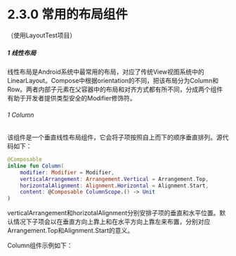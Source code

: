 # 2.3.0 常用的布局组件

（使用LayoutTest项目）

##### 1 线性布局

线性布局是Android系统中最常用的布局，对应了传统View视图系统中的LinearLayout。Compose中根据orientation的不同，把该布局分为Column和Row。两者内部子元素在父容器中的布局和对齐方式都有所不同，分成两个组件有助于开发者提供类型安全的Modifier修饰符。

###### 1 Column

该组件是一个垂直线性布局组件，它会将子项按照自上而下的顺序垂直排列。源代码如下：

```kotlin
@Composable
inline fun Column(
    modifier: Modifier = Modifier,
    verticalArrangement: Arrangement.Vertical = Arrangement.Top,
    horizontalAlignment: Alignment.Horizontal = Alignment.Start,
    content: @Composable ColumnScope.() -> Unit
)
```

verticalArrangement和horizotalAlignment分别安排子项的垂直和水平位置。默认情况下子项会以在垂直方向上靠上和在水平方向上靠左来布置，分别对应Arrangement.Top和Alignment.Start的意义。

Column组件示例如下：
